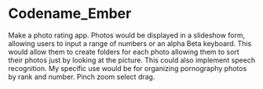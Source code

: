 # Codename_Ember
Make a photo rating app. Photos would be displayed in a slideshow form, allowing users to input a range of numbers or an alpha Beta keyboard. This would allow them to create folders for each photo allowing them to sort their photos just by looking at the picture. This could also implement speech recognition. My specific use would be for organizing pornography photos by rank and number. Pinch zoom select drag. 

